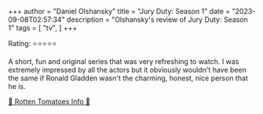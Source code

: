 +++
author = "Daniel Olshansky"
title = "Jury Duty: Season 1"
date = "2023-09-08T02:57:34"
description = "Olshansky's review of Jury Duty: Season 1"
tags = [
    "tv",
]
+++

Rating: ⭐⭐⭐⭐⭐

A short, fun and original series that was very refreshing to watch. I was extremely impressed by all the actors but it obviously wouldn't have been the same if Ronald Gladden wasn't the charming, honest, nice person that he is.

[🍅 Rotten Tomatoes Info 🍅](https://www.rottentomatoes.com/tv/jury_duty/s01)
